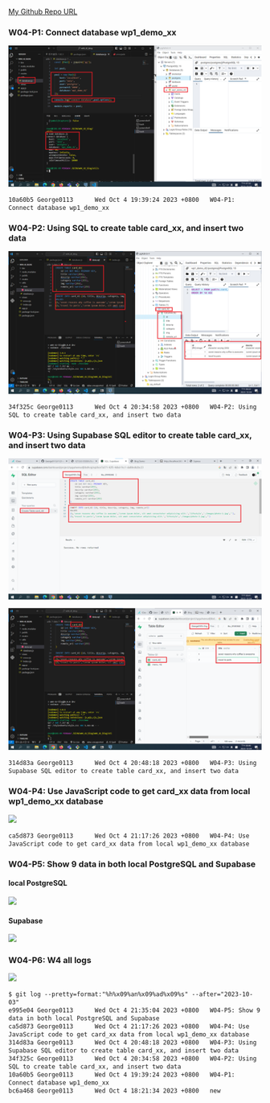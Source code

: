 [My Github Repo URL](https://github.com/George0113/1121-wp1-demo-211410542.git)

### W04-P1: Connect database wp1_demo_xx

![](w04-p1.png)

```
10a60b5 George0113      Wed Oct 4 19:39:24 2023 +0800   W04-P1: Connect database wp1_demo_xx
```

### W04-P2: Using SQL to create table card_xx, and insert two data

![](w04-p2.png)

```
34f325c George0113      Wed Oct 4 20:34:58 2023 +0800   W04-P2: Using SQL to create table card_xx, and insert two data
```

### W04-P3: Using Supabase SQL editor to create table card_xx, and insert two data

![](w04-p3-1.png)

![](w04-p3-2.png)

```
314d83a George0113      Wed Oct 4 20:48:18 2023 +0800   W04-P3: Using Supabase SQL editor to create table card_xx, and insert two data
```

### W04-P4: Use JavaScript code to get card_xx data from local wp1_demo_xx database

![](w04_p4.png)

```
ca5d873 George0113      Wed Oct 4 21:17:26 2023 +0800   W04-P4: Use JavaScript code to get card_xx data from local wp1_demo_xx database
```

### W04-P5: Show 9 data in both local PostgreSQL and Supabase

#### local PostgreSQL

![](w04_p5-1.png)

#### Supabase

![](w04_p5-2.png)

### W04-P6: W4 all logs

![](w04_p6.png)

```
$ git log --pretty=format:"%h%x09%an%x09%ad%x09%s" --after="2023-10-03"
e995e04 George0113      Wed Oct 4 21:35:04 2023 +0800   W04-P5: Show 9 data in both local PostgreSQL and Supabase
ca5d873 George0113      Wed Oct 4 21:17:26 2023 +0800   W04-P4: Use JavaScript code to get card_xx data from local wp1_demo_xx database
314d83a George0113      Wed Oct 4 20:48:18 2023 +0800   W04-P3: Using Supabase SQL editor to create table card_xx, and insert two data
34f325c George0113      Wed Oct 4 20:34:58 2023 +0800   W04-P2: Using SQL to create table card_xx, and insert two data
10a60b5 George0113      Wed Oct 4 19:39:24 2023 +0800   W04-P1: Connect database wp1_demo_xx
bc6a468 George0113      Wed Oct 4 18:21:34 2023 +0800   new

```
